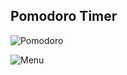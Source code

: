 ## Pomodoro Timer

![Pomodoro]("https://github.com/hlecwtc/pomodoro/blob/main/.github/image/timer.png")

![Menu]("https://github.com/hlecwtc/pomodoro/blob/main/.github/image/menu.png")

